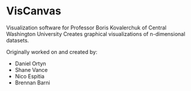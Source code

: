 # VisCanvas
Visualization software for Professor Boris Kovalerchuk of Central Washington University
Creates graphical visualizations of n-dimensional datasets.

Originally worked on and created by:
* Daniel Ortyn
* Shane Vance
* Nico Espitia
* Brennan Barni

